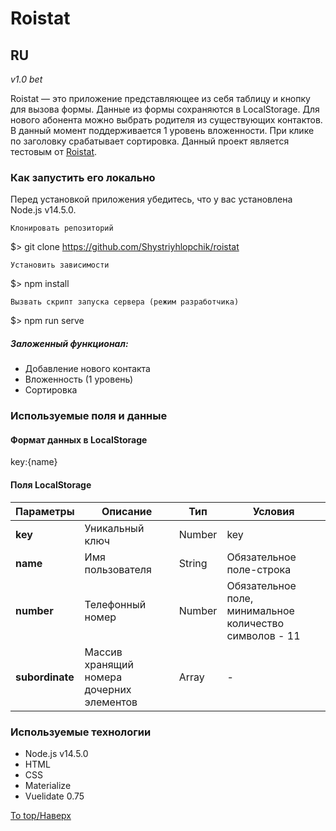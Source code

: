 # Roistat
## RU

_v1.0 bet_

Roistat &mdash; это приложение представляющее из себя таблицу и кнопку для вызова формы. Данные из формы сохраняются в LocalStorage. Для нового абонента можно выбрать родителя из существующих контактов. В данный момент поддерживается 1 уровень вложенности. При клике по заголовку срабатывает сортировка. Данный проект является тестовым от [Roistat](https://roistat.com/ru/). 

### Как запустить его локально
Перед установкой приложения убедитесь, что у вас установлена Node.js v14.5.0.

    Клонировать репозиторий

$> git clone https://github.com/Shystriyhlopchik/roistat

    Установить зависимости

$> npm install

    Вызвать скрипт запуска сервера (режим разработчика)

$> npm run serve

   
##### Заложенный функционал:

+ Добавление нового контакта
+ Вложенность (1 уровень)
+ Сортировка

### Используемые поля и данные 

#### Формат данных в LocalStorage
key:{name}

#### Поля LocalStorage
| Параметры | Описание | Тип | Условия |
| ------------- | ------------- | ------------- | ------------- | 
| **key** | Уникальный ключ | Number | key |
| **name** | Имя пользователя | String | Обязательное поле-строка |
| **number** | Телефонный номер | Number | Обязательное поле, минимальное количество символов - 11 |
| **subordinate** | Массив хранящий номера дочерних элементов | Array | - |
### Используемые технологии
+ Node.js v14.5.0
+ HTML
+ CSS
+ Materialize
+ Vuelidate 0.75


[To top/Наверх](#Roistat)
